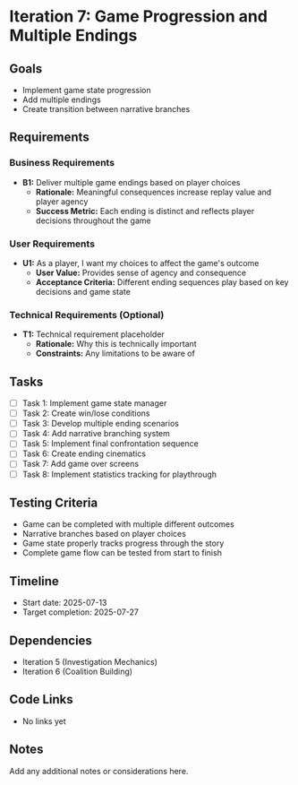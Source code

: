 # Iteration 7: Game Progression and Multiple Endings

## Goals
- Implement game state progression
- Add multiple endings
- Create transition between narrative branches

## Requirements

### Business Requirements
- **B1:** Deliver multiple game endings based on player choices
  - **Rationale:** Meaningful consequences increase replay value and player agency
  - **Success Metric:** Each ending is distinct and reflects player decisions throughout the game

### User Requirements
- **U1:** As a player, I want my choices to affect the game's outcome
  - **User Value:** Provides sense of agency and consequence
  - **Acceptance Criteria:** Different ending sequences play based on key decisions and game state

### Technical Requirements (Optional)
- **T1:** Technical requirement placeholder
  - **Rationale:** Why this is technically important
  - **Constraints:** Any limitations to be aware of

## Tasks
- [ ] Task 1: Implement game state manager
- [ ] Task 2: Create win/lose conditions
- [ ] Task 3: Develop multiple ending scenarios
- [ ] Task 4: Add narrative branching system
- [ ] Task 5: Implement final confrontation sequence
- [ ] Task 6: Create ending cinematics
- [ ] Task 7: Add game over screens
- [ ] Task 8: Implement statistics tracking for playthrough

## Testing Criteria
- Game can be completed with multiple different outcomes
- Narrative branches based on player choices
- Game state properly tracks progress through the story
- Complete game flow can be tested from start to finish

## Timeline
- Start date: 2025-07-13
- Target completion: 2025-07-27

## Dependencies
- Iteration 5 (Investigation Mechanics)
- Iteration 6 (Coalition Building)

## Code Links
- No links yet

## Notes
Add any additional notes or considerations here.
